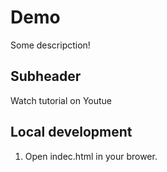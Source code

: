 # Demo

Some descripction!

## Subheader

Watch tutorial on Youtue

## Local development

1. Open indec.html in your brower.
